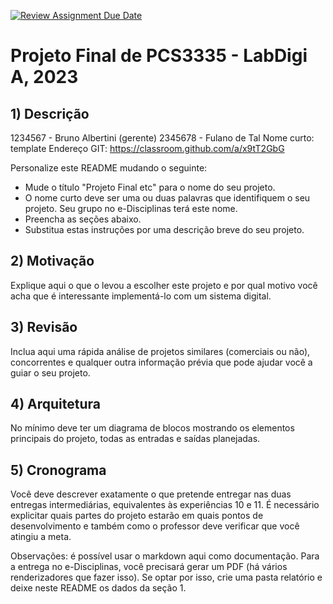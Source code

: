 [![Review Assignment Due Date](https://classroom.github.com/assets/deadline-readme-button-24ddc0f5d75046c5622901739e7c5dd533143b0c8e959d652212380cedb1ea36.svg)](https://classroom.github.com/a/x9tT2GbG)
# Projeto Final de PCS3335 - LabDigi A, 2023

## 1) Descrição
1234567 - Bruno Albertini (gerente)
2345678 - Fulano de Tal
Nome curto: template
Endereço GIT: https://classroom.github.com/a/x9tT2GbG

Personalize este README mudando o seguinte:  
- Mude o título "Projeto Final etc" para o nome do seu projeto.
- O nome curto deve ser uma ou duas palavras que identifiquem o seu projeto. Seu grupo no e-Disciplinas terá este nome.
- Preencha as seções abaixo.
- Substitua estas instruções por uma descrição breve do seu projeto.

## 2) Motivação
Explique aqui o que o levou a escolher este projeto e por qual motivo você acha que é interessante implementá-lo com um sistema digital.

## 3) Revisão
Inclua aqui uma rápida análise de projetos similares (comerciais ou não), concorrentes e qualquer outra informação prévia que pode ajudar você a guiar o seu projeto.

## 4) Arquitetura
No mínimo deve ter um diagrama de blocos mostrando os elementos principais do projeto, todas as entradas e saídas planejadas.

## 5) Cronograma
Você deve descrever exatamente o que pretende entregar nas duas entregas intermediárias, equivalentes às experiências 10 e 11. É necessário explicitar quais partes do projeto estarão em quais pontos de desenvolvimento e também como o professor deve verificar que você atingiu a meta.

Observações: é possível usar o markdown aqui como documentação. Para a entrega no e-Disciplinas, você precisará gerar um PDF (há vários renderizadores que fazer isso). Se optar por isso, crie uma pasta relatório e deixe neste README os dados da seção 1.

